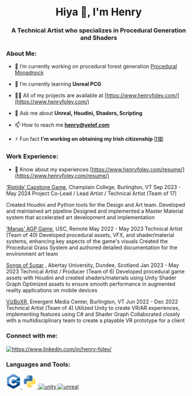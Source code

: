 <h1 align="center">Hiya 👋, I'm Henry</h1>
<h3 align="center">A Technical Artist who specializes in Procedural Generation and Shaders</h3>

<h3 align="left">About Me:</h3>

- 🔭 I’m currently working on procedural forest generation [Procedural Monadnock](https://github.com/henryfoley/Procedural-Generation-Sandbox)

- 🌱 I’m currently learning **Unreal PCG**

- 👨‍💻 All of my projects are available at [https://www.henryfoley.com/](https://www.henryfoley.com/)

- 💬 Ask me about **Unreal, Houdini, Shaders, Scripting**

- 📫 How to reach me **henry@yelof.com**
  
- ⚡ Fun fact **I'm working on obtaining my Irish citizenship 🇮🇪**

<h3 align="left">Work Experience:</h3>

- 📄 Know about my experiences [https://www.henryfoley.com/resume/](https://www.henryfoley.com/resume/)

[‘Riptide’ Capstone Game](https://www.henryfoley.com/riptide/), Champlain College, Burlington, VT             Sep 2023 -  May 2024
Project Co-Lead / Lead Artist / Technical Artist                       (Team of 17)

Created Houdini and Python tools for the Design and Art team. Developed and maintained art pipeline
Designed and implemented a Master Material system that accelerated art development and implementation

[‘Manas’ AGP Game](https://www.henryfoley.com/manas/), USC, Remote                                          May 2022 -  May 2023
Technical Artist                                                       (Team of 40)
Developed procedural assets, VFX, and shader/material systems, enhancing key aspects of the game's visuals
Created the Procedural Grass System and authored detailed documentation for the environment art team

[Songs of Sugar](https://www.henryfoley.com/songs-of-sugar/) , Abertay University,  Dundee, Scotland                  Jan 2023 -  May 2023
Technical Artist / Producer                                             (Team of 6)
Developed procedural game assets with Houdini and created shaders/materials using Unity Shader Graph
Optimized assets to ensure smooth performance in augmented reality applications on mobile devices

[VizBoXR](https://www.henryfoley.com/vizboxr/), Emergent Media Center, Burlington, VT                          Jun 2022 -  Dec 2022
Technical Artist                                                        (Team of 4)
Utilized Unity to create VR/AR experiences, implementing features using C# and Shader Graph
Collaborated closely with a multidisciplinary team to create a playable VR prototype for a client

<h3 align="left">Connect with me:</h3>
<p align="left">
<a href="https://linkedin.com/in/https://www.linkedin.com/in/henry-foley/" target="blank"><img align="center" src="https://raw.githubusercontent.com/rahuldkjain/github-profile-readme-generator/master/src/images/icons/Social/linked-in-alt.svg" alt="https://www.linkedin.com/in/henry-foley/" height="30" width="40" /></a>
</p>

<h3 align="left">Languages and Tools:</h3>
<p align="left"> <a href="https://www.w3schools.com/cpp/" target="_blank" rel="noreferrer"> <img src="https://raw.githubusercontent.com/devicons/devicon/master/icons/cplusplus/cplusplus-original.svg" alt="cplusplus" width="40" height="40"/> </a> <a href="https://www.python.org" target="_blank" rel="noreferrer"> <img src="https://raw.githubusercontent.com/devicons/devicon/master/icons/python/python-original.svg" alt="python" width="40" height="40"/> </a> <a href="https://unity.com/" target="_blank" rel="noreferrer"> <img src="https://www.vectorlogo.zone/logos/unity3d/unity3d-icon.svg" alt="unity" width="40" height="40"/> </a> <a href="https://unrealengine.com/" target="_blank" rel="noreferrer"> <img src="https://raw.githubusercontent.com/kenangundogan/fontisto/036b7eca71aab1bef8e6a0518f7329f13ed62f6b/icons/svg/brand/unreal-engine.svg" alt="unreal" width="40" height="40"/> </a> </p>
